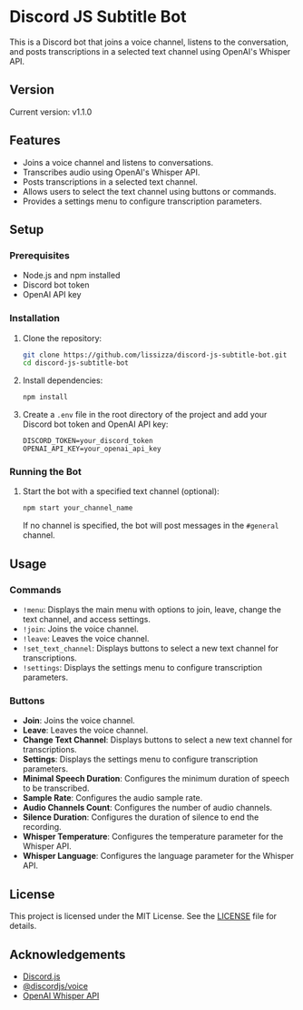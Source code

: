 # Discord JS Subtitle Bot

This is a Discord bot that joins a voice channel, listens to the conversation, and posts transcriptions in a selected text channel using OpenAI's Whisper API.

## Version

Current version: v1.1.0


## Features

- Joins a voice channel and listens to conversations.
- Transcribes audio using OpenAI's Whisper API.
- Posts transcriptions in a selected text channel.
- Allows users to select the text channel using buttons or commands.
- Provides a settings menu to configure transcription parameters.

## Setup

### Prerequisites

- Node.js and npm installed
- Discord bot token
- OpenAI API key

### Installation

1. Clone the repository:

   ```bash
   git clone https://github.com/lissizza/discord-js-subtitle-bot.git
   cd discord-js-subtitle-bot
   ```

2. Install dependencies:

   ```bash
   npm install
   ```

3. Create a `.env` file in the root directory of the project and add your Discord bot token and OpenAI API key:

   ```env
   DISCORD_TOKEN=your_discord_token
   OPENAI_API_KEY=your_openai_api_key
   ```

### Running the Bot

1. Start the bot with a specified text channel (optional):

   ```bash
   npm start your_channel_name
   ```

   If no channel is specified, the bot will post messages in the `#general` channel.

## Usage

### Commands

- `!menu`: Displays the main menu with options to join, leave, change the text channel, and access settings.
- `!join`: Joins the voice channel.
- `!leave`: Leaves the voice channel.
- `!set_text_channel`: Displays buttons to select a new text channel for transcriptions.
- `!settings`: Displays the settings menu to configure transcription parameters.

### Buttons

- **Join**: Joins the voice channel.
- **Leave**: Leaves the voice channel.
- **Change Text Channel**: Displays buttons to select a new text channel for transcriptions.
- **Settings**: Displays the settings menu to configure transcription parameters.
- **Minimal Speech Duration**: Configures the minimum duration of speech to be transcribed.
- **Sample Rate**: Configures the audio sample rate.
- **Audio Channels Count**: Configures the number of audio channels.
- **Silence Duration**: Configures the duration of silence to end the recording.
- **Whisper Temperature**: Configures the temperature parameter for the Whisper API.
- **Whisper Language**: Configures the language parameter for the Whisper API.

## License

This project is licensed under the MIT License. See the [LICENSE](LICENSE) file for details.

## Acknowledgements

- [Discord.js](https://discord.js.org/)
- [@discordjs/voice](https://github.com/discordjs/voice)
- [OpenAI Whisper API](https://beta.openai.com/docs/api-reference/whisper)
